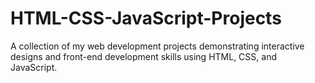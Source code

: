 # HTML-CSS-JavaScript-Projects
A collection of my web development projects demonstrating interactive designs and front-end development skills using HTML, CSS, and JavaScript.
